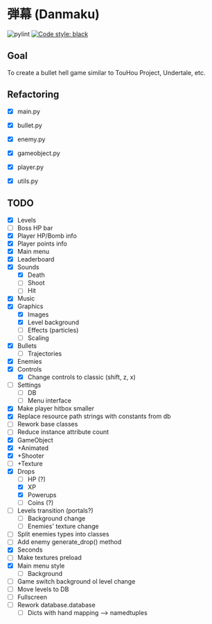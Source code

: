 # 弾幕 (Danmaku)
![pylint](https://img.shields.io/badge/PyLint-9.82-yellow?logo=python&logoColor=white)
[![Code style: black](https://img.shields.io/badge/code%20style-black-000000.svg)](https://github.com/psf/black)

## Goal
To create a bullet hell game similar to TouHou Project, Undertale, etc.

## Refactoring
- [x] main.py
- [x] bullet.py
- [x] enemy.py
- [x] gameobject.py
- [x] player.py
- [x] utils.py


## TODO
- [x] Levels
- [ ] Boss HP bar
- [x] Player HP/Bomb info
- [x] Player points info
- [x] Main menu
- [x] Leaderboard
- [x] Sounds
  - [x] Death
  - [ ] Shoot
  - [ ] Hit
- [x] Music
- [x] Graphics
  - [x] Images
  - [x] Level background
  - [ ] Effects (particles)
  - [ ] Scaling
- [x] Bullets
  - [ ] Trajectories
- [x] Enemies
- [x] Controls
  - [x] Change controls to classic (shift, z, x)
- [ ] Settings
  - [ ] DB
  - [ ] Menu interface
- [x] Make player hitbox smaller
- [x] Replace resource path strings with constants from db
- [ ]  Rework base classes
  - [ ] Reduce instance attribute count
  - [x] GameObject
  - [x] +Animated
  - [x] +Shooter
  - [ ] +Texture
- [x] Drops
  - [ ] HP (?)
  - [x] XP
  - [x] Powerups
  - [ ] Coins (?)
- [ ] Levels transition (portals?)
  - [ ] Background change
  - [ ] Enemies' texture change
- [ ] Split enemies types into classes
- [ ] Add enemy generate_drop() method
- [x] Seconds
- [ ] Make textures preload
- [x] Main menu style
  - [ ] Background
- [ ] Game switch background ol level change
- [ ] Move levels to DB
- [ ] Fullscreen
- [ ] Rework database.database
  - [ ] Dicts with hand mapping --> namedtuples